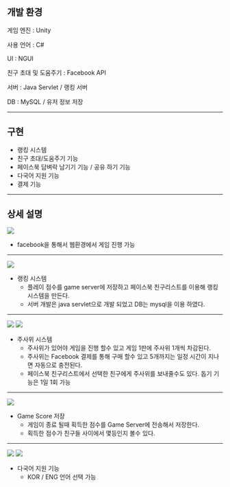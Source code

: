 ## **개발 환경**

게임 엔진 : Unity

사용 언어 : C#

UI : NGUI  

친구 초대 및 도움주기 : Facebook API  

서버 : Java Servlet / 랭킹 서버

DB : MySQL / 유저 정보 저장  

---

## **구현**

-   랭킹 시스템
-   친구 초대/도움주기 기능
-   페이스북 담벼락 남기기 기능 / 공유 하기 기능
-   다국어 지원 기능
-   결제 기능

---

## 상세 설명

![](https://img1.daumcdn.net/thumb/R1280x0/?scode=mtistory2&fname=https%3A%2F%2Fblog.kakaocdn.net%2Fdn%2Fs4aVd%2Fbtq4dw8JOI8%2FKmK4Ewl8ZeD7ze2r1CxBMK%2Fimg.png)

-   facebook을 통해서 웹환경에서 게임 진행 가능

---

![](https://img1.daumcdn.net/thumb/R1280x0/?scode=mtistory2&fname=https%3A%2F%2Fblog.kakaocdn.net%2Fdn%2FbeKO4R%2Fbtq4bmUeye6%2FRJbEZJK6u54HKdvXK0kSh1%2Fimg.png)

-   랭킹 시스템
    -   플레이 점수를 game server에 저장하고 페이스북 친구리스트를 이용해 랭킹 시스템을 만든다.
    -   서버 개발은 java servlet으로 개발 되었고 DB는 mysql을 이용 하였다.

---

![](https://img1.daumcdn.net/thumb/R1280x0/?scode=mtistory2&fname=https%3A%2F%2Fblog.kakaocdn.net%2Fdn%2F9s3Ca%2Fbtq4biqLQhg%2FhSriaycDArd91Tzqygn5yk%2Fimg.png)
![](https://img1.daumcdn.net/thumb/R1280x0/?scode=mtistory2&fname=https%3A%2F%2Fblog.kakaocdn.net%2Fdn%2Fb3QXku%2Fbtq4bZcXaC0%2FMKNeitiuuSkLlpUQZNfGCk%2Fimg.png)

-   주사위 시스템  
    -   주사위가 있어야 게임을 진행 할수 있고 게임 1판에 주사위 1개씩 차감된다.
    -   주사위는 Facebook 결제를 통해 구매 할수 있고 5개까지는 일정 시간이 지나면 자동으로 충전된다.
    -   페이스북 친구리스트에서 선택한 친구에게 주사위를 보내줄수도 있다. 돕기 기능은 1일 1회 가능  
        

---

![](https://img1.daumcdn.net/thumb/R1280x0/?scode=mtistory2&fname=https%3A%2F%2Fblog.kakaocdn.net%2Fdn%2F6PG6k%2Fbtq4dwt8myi%2FKhFLwDK5vLEgQV6qPlkjAk%2Fimg.png)

-   Game Score 저장
    -   게임이 종료 될때 획득한 점수를 Game Server에 전송해서 저장한다.
    -   획득한 점수가 친구들 사이에서 몇등인지 볼수 있다.

---

![](https://img1.daumcdn.net/thumb/R1280x0/?scode=mtistory2&fname=https%3A%2F%2Fblog.kakaocdn.net%2Fdn%2FGX2aG%2Fbtq4biK7oMa%2FFoA63SAfvMlPffBGhW2xj1%2Fimg.png)
![](https://img1.daumcdn.net/thumb/R1280x0/?scode=mtistory2&fname=https%3A%2F%2Fblog.kakaocdn.net%2Fdn%2F90NPn%2Fbtq4bOCHWC2%2Fos1iPuuqPyGZxtQKqAcX61%2Fimg.png)

-   다국어 지원 기능
    -   KOR / ENG 언어 선택 가능
